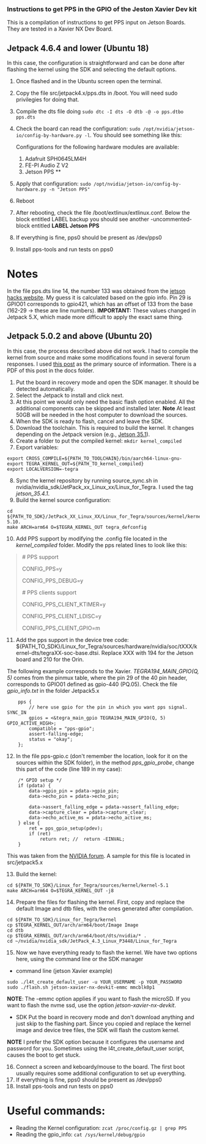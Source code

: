 ### Instructions to get PPS in the GPIO of the Jeston Xavier Dev kit
This is a compilation of instructions to get PPS input on Jetson Boards. They are tested in a Xavier NX Dev Board.

## Jetpack 4.6.4 and lower (Ubuntu 18)
In this case, the configuration is straightforward and can be done after flashing the kernel using the SDK and selecting the default options.

1. Once flashed and in the Ubuntu screen open the terminal.
2. Copy the file src/jetpack4.x/pps.dts in /boot. You will need sudo privilegies for doing that.
3. Compile the dts file doing ```sudo dtc -I dts -O dtb -@ -o pps.dtbo pps.dts```
4. Check the board can read the configuration: ``` sudo /opt/nvidia/jetson-io/config-by-hardware.py -l ```. You should see something like this:
    
    Configurations for the following hardware modules are available:
    1. Adafruit SPH0645LM4H
    2. FE-PI Audio Z V2
    3. Jetson PPS
    **
5. Apply that configuration: ```sudo /opt/nvidia/jetson-io/config-by-hardware.py -n "Jetson PPS"```
6. Reboot
7. After rebooting, check the file /boot/extlinux/extlinux.conf. Below the block entitled LABEL backup you should see another -uncommented- block entitled **LABEL Jetson PPS**
8. If everything is fine, pps0 should be present as /dev/pps0
9. Install pps-tools and run tests on pps0

# Notes
In the file pps.dts line 14, the number 133 was obtained from the [jetson hacks website](https://jetsonhacks.com/nvidia-jetson-xavier-nx-gpio-header-pinout/). My guess it is calculated based on the gpio info. Pin 29 is GPIO01 corresponds to gpio421, which has an offset of 133 from the base (162-29 -> these are line numbers). **IMPORTANT:** These values changed in Jetpack 5.X, which made more difficult to apply the exact same thing.


## Jetpack 5.0.2 and above (Ubuntu 20)
In this case, the process described above did not work. I had to compile the kernel from source and make some modifications found in several forum responses.  I used [this post](https://msadowski.github.io/pps-support-jetson-nano/) as the primary source of information. There is a PDF of this post in the docs folder.

1. Put the board in recovery mode and open the SDK manager. It should be detected automatically.
2. Select the Jetpack to install and click next.
3. At this point we would only need the basic flash option enabled. All the additional components can be skipped and installed later. **Note** At least 50GB will be needed in the host computer to download the sources.
4. When the SDK is ready to flash, cancel and leave the SDK.
5. Download the toolchain. This is required to build the kernel. It changes depending on the Jetpack version (e.g., [Jetson 35.1](https://developer.nvidia.com/embedded/jetson-linux-r351)). 
6. Create a folder to put the compiled kernel: ```mkdir kernel_compiled```
7. Export variables:
```
export CROSS_COMPILE=${PATH_TO_TOOLCHAIN}/bin/aarch64-linux-gnu-
export TEGRA_KERNEL_OUT=${PATH_TO_kernel_compiled}
export LOCALVERSION=-tegra
```
8. Sync the kernel repository by running source_sync.sh in nvidia/nvidia_sdk/JetPack_xx_Linux_xx/Linux_for_Tegra. I used the tag *jetson_35.4.1*.
9. Build the kernel source configuration:
```
cd ${PATH_TO_SDK}/JetPack_XX_Linux_XX/Linux_for_Tegra/sources/kernel/kernel-5.10.
make ARCH=arm64 O=$TEGRA_KERNEL_OUT tegra_defconfig
```
10. Add PPS support by modifying the .config file located in the *kernel_compiled* folder. Modify the pps related lines to look like this:

>\# PPS support
>
>CONFIG_PPS=y
>
>CONFIG_PPS_DEBUG=y
>
>\# PPS clients support
>
>CONFIG_PPS_CLIENT_KTIMER=y
>
>CONFIG_PPS_CLIENT_LDISC=y
>
>CONFIG_PPS_CLIENT_GPIO=m

11. Add the pps support in the device tree code: ${PATH_TO_SDK}/Linux_for_Tegra/sources/hardware/nvidia/soc/tXXX/kernel-dts/tegraXX-soc-base.dtsi. Replace XXX with 194 for the Jetson board and 210 for the Orin. 

The following example corresponds to the Xavier. *TEGRA194_MAIN_GPIO(Q, 5)* comes from the pinmux table, where the pin 29 of the 40 pin header, corresponds to GPIO01 defined as gpio-440 (PQ.05). Check the file *gpio_info.txt* in the folder Jetpack5.x
```
	pps {
		// here use gpio for the pin in which you want pps signal. SYNC_IN
		gpios = <&tegra_main_gpio TEGRA194_MAIN_GPIO(Q, 5) GPIO_ACTIVE_HIGH>; 
		compatible = "pps-gpio";
		assert-falling-edge;
		status = "okay";
	};
```
12. In the file pps-gpio.c (don't remember the location, look for it on the sources within the SDK folder), in the method *pps_gpio_probe*, change this part of the code (line 189 in my case):
```
	/* GPIO setup */
	if (pdata) {
		data->gpio_pin = pdata->gpio_pin;
		data->echo_pin = pdata->echo_pin;

		data->assert_falling_edge = pdata->assert_falling_edge;
		data->capture_clear = pdata->capture_clear;
		data->echo_active_ms = pdata->echo_active_ms;
	} else {
		ret = pps_gpio_setup(pdev);
		if (ret)
			return ret; //  return -EINVAL;
	}
```
This was taken from the [NVIDIA forum](https://forums.developer.nvidia.com/t/agx-xavier-pps-fetch-timeout-r35-2-1-r32-7-1-works-fine/252374). A sample for this file is located in src/jetpack5.x

13. Build the kernel:
```
cd ${PATH_TO_SDK}/Linux_for_Tegra/sources/kernel/kernel-5.1
make ARCH=arm64 O=$TEGRA_KERNEL_OUT -j8
```
14. Prepare the files for flashing the kernel. First, copy and replace the default Image and dtb files, with the ones generated after compilation.
```
cd ${PATH_TO_SDK}/Linux_for_Tegra/kernel
cp $TEGRA_KERNEL_OUT/arch/arm64/boot/Image Image
cd dtb
cp $TEGRA_KERNEL_OUT/arch/arm64/boot/dts/nvidia/* .
cd ~/nvidia/nvidia_sdk/JetPack_4.3_Linux_P3448/Linux_for_Tegra
```
15. Now we have everything ready to flash the kernel. We have two options here, using the command line or the SDK manager
- command line (jetson Xavier example)
```
sudo ./l4t_create_default_user -u YOUR_USERMAME -p YOUR_PASSWORD
sudo ./flash.sh jetson-xavier-nx-devkit-emmc mmcblk0p1
```
**NOTE**: The -emmc option applies if you want to flash the microSD. If you want to flash the nvme ssd, use the option *jetson-xavier-nx-devkit*.

- SDK
Put the board in recovery mode and don't download anything and just skip to the flashing part. Since you copied and replace the kernel image and device tree files, the SDK will flash the custom kernel.

**NOTE** I prefer the SDK option because it configures the username and password for you. Sometimes using the l4t_create_default_user script, causes the boot to get stuck. 

16. Connect a screen and keboardy/mouse to the board. The first boot usually requires some additional configuration to set up everything. 
17. If everything is fine, pps0 should be present as /dev/pps0
19. Install pps-tools and run tests on pps0

# Useful commands:
- Reading the Kernel configuration: ```zcat /proc/config.gz | grep PPS```
- Reading the gpio_info: ```cat /sys/kernel/debug/gpio```


